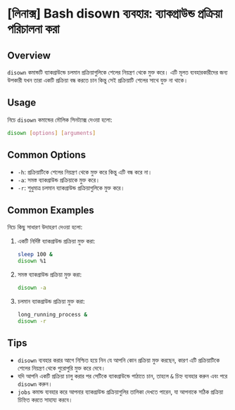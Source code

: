 # [লিনাক্স] Bash disown ব্যবহার: ব্যাকগ্রাউন্ড প্রক্রিয়া পরিচালনা করা

## Overview
`disown` কমান্ডটি ব্যাকগ্রাউন্ডে চলমান প্রক্রিয়াগুলিকে শেলের নিয়ন্ত্রণ থেকে মুক্ত করে। এটি মূলত ব্যবহারকারীদের জন্য উপকারী যখন তারা একটি প্রক্রিয়া বন্ধ করতে চান কিন্তু সেই প্রক্রিয়াটি শেলের সাথে যুক্ত না থাকে।

## Usage
নিচে `disown` কমান্ডের মৌলিক সিনট্যাক্স দেওয়া হলো:

```bash
disown [options] [arguments]
```

## Common Options
- `-h`: প্রক্রিয়াটিকে শেলের নিয়ন্ত্রণ থেকে মুক্ত করে কিন্তু এটি বন্ধ করে না।
- `-a`: সমস্ত ব্যাকগ্রাউন্ড প্রক্রিয়াকে মুক্ত করে।
- `-r`: শুধুমাত্র চলমান ব্যাকগ্রাউন্ড প্রক্রিয়াগুলিকে মুক্ত করে।

## Common Examples
নিচে কিছু সাধারণ উদাহরণ দেওয়া হলো:

1. একটি নির্দিষ্ট ব্যাকগ্রাউন্ড প্রক্রিয়া মুক্ত করা:
   ```bash
   sleep 100 &
   disown %1
   ```

2. সমস্ত ব্যাকগ্রাউন্ড প্রক্রিয়া মুক্ত করা:
   ```bash
   disown -a
   ```

3. চলমান ব্যাকগ্রাউন্ড প্রক্রিয়া মুক্ত করা:
   ```bash
   long_running_process &
   disown -r
   ```

## Tips
- `disown` ব্যবহার করার আগে নিশ্চিত হয়ে নিন যে আপনি কোন প্রক্রিয়া মুক্ত করছেন, কারণ এটি প্রক্রিয়াটিকে শেলের নিয়ন্ত্রণ থেকে পুরোপুরি মুক্ত করে দেবে।
- যদি আপনি একটি প্রক্রিয়া চালু করার পর সেটিকে ব্যাকগ্রাউন্ডে পাঠাতে চান, তাহলে `&` চিহ্ন ব্যবহার করুন এবং পরে `disown` করুন।
- `jobs` কমান্ড ব্যবহার করে আপনার ব্যাকগ্রাউন্ড প্রক্রিয়াগুলির তালিকা দেখতে পারেন, যা আপনাকে সঠিক প্রক্রিয়া চিহ্নিত করতে সাহায্য করবে।